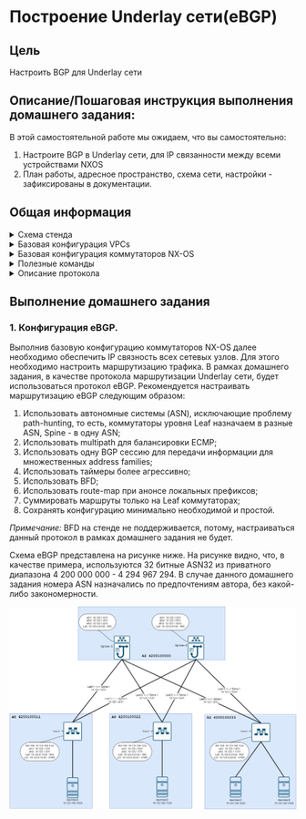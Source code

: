 # Построение Underlay сети(eBGP)

## Цель
Настроить BGP для Underlay сети

## Описание/Пошаговая инструкция выполнения домашнего задания:
В этой самостоятельной работе мы ожидаем, что вы самостоятельно:

1. Настроите BGP в Underlay сети, для IP связанности между всеми устройствами NXOS
2. План работы, адресное пространство, схема сети, настройки - зафиксированы в документации.

## Общая информация

<details>

<summary> Схема стенда </summary>

В данном задании стенд собран, согласно схеме, спроектированной в 1ом домашнем задании. Ниже предаставлена реализация спроектируемой сети в эмуляторе EVE-NG. С L2 и L3 схемой сети можно ознакомиться по [ссылке](https://github.com/ilya0693/Design-DC-Networks/blob/main/Homework1/README.md#%D1%82%D0%BE%D0%BF%D0%BE%D0%BB%D0%BE%D0%B3%D0%B8%D1%8F-%D1%81%D0%B5%D1%82%D0%B8-%D1%86%D0%BE%D0%B4-%D0%B8-%D0%B5%D0%B5-%D0%BE%D0%BF%D0%B8%D1%81%D0%B0%D0%BD%D0%B8%D0%B5).

![alt-текст](https://github.com/ilya0693/Design-DC-Networks/blob/main/Homework4/Stand.png "Схема стенда")

</details>

<details>

<summary> Базовая конфигурация VPCs </summary>

Конфигурация VPCS **_"Server-1"_**
```sh
set pcname Server-1
ip 10.123.100.10 255.255.255.0 10.123.100.1
save
```

Конфигурация VPCS **_"Server-2"_**
```sh
set pcname Server-2
ip 10.123.100.11 255.255.255.0 10.123.100.1
save
```
  
Конфигурация VPCS **_"Server-3"_**

```sh
set pcname Server-3
ip 10.123.100.12 255.255.255.0 10.123.100.1
save
```

Конфигурация VPCS **_"Server-4"_**

```sh
set pcname Server-4
ip 10.123.100.13 255.255.255.0 10.123.100.1
save
```
</details>

<details> 
<summary> Базовая конфигурация коммутаторов NX-OS </summary>

Конфигурация коммутатора **_Leaf-1_**
  ```sh
hostname Leaf-1

feature interface-vlan

no ip domain-lookup
ip domain-name dc.lab

vlan 100
  name Servers
  
interface Vlan100
  description GW_for_Servers->VLAN100
  no shutdown
  no ip redirects
  ip address 10.123.100.1/24
  
interface Ethernet1/1
  description to_Spine-1
  no switchport
  no ip redirects
  ip address 10.123.1.1/31
  no shutdown

interface Ethernet1/2
  description to_Spine-2
  no switchport
  no ip redirects
  ip address 10.123.1.3/31
  no shutdown
  
  interface ethernet 1/7
  description VPCs
  switchport
  switchport mode access
  switchport access vlan 100

interface loopback0
  description RID
  ip address 10.123.0.11/32

interface loopback1
  description VTEP
  ip address 10.123.0.12/32
  
boot nxos bootflash:nxos.9.3.10.bin

cli alias name wr copy running-config startup-config
```

Конфигурация коммутатора **_Leaf-2_**
  ```sh
hostname Leaf-2

feature interface-vlan

no ip domain-lookup
ip domain-name dc.lab

vlan 100
  name Servers
  
interface Vlan100
  description GW_for_Servers->VLAN100
  no shutdown
  no ip redirects
  ip address 10.123.100.1/24
  
interface Ethernet1/1
  description to_Spine-1
  no switchport
  no ip redirects
  ip address 10.123.1.5/31
  no shutdown

interface Ethernet1/2
  description to_Spine-2
  no switchport
  no ip redirects
  ip address 10.123.1.7/31
  no shutdown
  
  interface ethernet 1/7
  description Server-2
  switchport
  switchport mode access
  switchport access vlan 100

interface loopback0
  description RID
  ip address 10.123.0.21/32

interface loopback1
  description VTEP
  ip address 10.123.0.22/32
  
boot nxos bootflash:nxos.9.3.10.bin

cli alias name wr copy running-config startup-config
```

Конфигурация коммутатора **_Leaf-3_**
  ```sh
hostname Leaf-3

feature interface-vlan

no ip domain-lookup
ip domain-name dc.lab

vlan 100
  name Servers
  
interface Vlan100
  description GW_for_Servers->VLAN100
  no shutdown
  no ip redirects
  ip address 10.123.100.1/24
  
interface Ethernet1/1
  description to_Spine-1
  no switchport
  no ip redirects
  ip address 10.123.1.9/31
  no shutdown

interface Ethernet1/2
  description to_Spine-2
  no switchport
  no ip redirects
  ip address 10.123.1.11/31
  no shutdown
  
interface ethernet 1/6-7
  description Server-3
  switchport
  switchport mode access
  switchport access vlan 100
  
interface ethernet 1/7
  description Server-4
  switchport
  switchport mode access
  switchport access vlan 100

interface loopback0
  description RID
  ip address 10.123.0.31/32

interface loopback1
  description VTEP
  ip address 10.123.0.32/32
  
boot nxos bootflash:nxos.9.3.10.bin

cli alias name wr copy running-config startup-config
```

Конфигурация коммутатора **_Spine-1_**  
```sh
hostname Spine-1

no ip domain-lookup
ip domain-name dc.lab
  
interface Ethernet1/1
  description to_Leaf-1
  no switchport
  no ip redirects
  ip address 10.123.1.0/31
  no shutdown

interface Ethernet1/2
  description to_Leaf-2
  no switchport
  no ip redirects
  ip address 10.123.1.4/31
  no shutdown

interface Ethernet1/3
  description to_Leaf-3
  no switchport
  no ip redirects
  ip address 10.123.1.8/31
  no shutdown

interface loopback0
  description RID
  ip address 10.123.0.41/32

boot nxos bootflash:nxos.9.3.10.bin
  
cli alias name wr copy running-config startup-config
```

Конфигурация коммутатора **_Spine-2_**
 ```sh
hostname Spine-2

no ip domain-lookup
ip domain-name dc.lab
  
interface Ethernet1/1
  description to_Leaf-1
  no switchport
  no ip redirects
  ip address 10.123.1.2/31
  no shutdown

interface Ethernet1/2
  description to_Leaf-2
  no switchport
  no ip redirects
  ip address 10.123.1.6/31
  no shutdown

interface Ethernet1/3
  description to_Leaf-3
  no switchport
  no ip redirects
  ip address 10.123.1.10/31
  no shutdown

interface loopback0
  description RID
  ip address 10.123.0.51/32

boot nxos bootflash:nxos.9.3.10.bin  
  
cli alias name wr copy running-config startup-config
```
</details>

<details> 

<summary>Полезные команды </summary>

```
show bgp all
show bgp ipv4 unicast
show bgp ipv4 unicast neighbors
show bgp ipv4 unicast summary
show ip route bgp 
```

</details>

<details> 

<summary> Описание протокола </summary>

#### BGP (Border Gateway Protocol)

BGP — это основной протокол динамической маршрутизации, который используется в Интернете.

Маршрутизаторы, использующие протокол BGP, обмениваются информацией о доступности сетей. Вместе с информацией о сетях передаются различные атрибуты этих сетей, с помощью которых BGP выбирает лучший маршрут и настраиваются политики маршрутизации. Один из основных атрибутов, который передается с информацией о маршруте — это список автономных систем, через которые прошла эта информация. Эта информация позволяет BGP определять где находится сеть относительно автономных систем, исключать петли маршрутизации, а также может быть использована при настройке политик. Маршрутизация осуществляется пошагово от одной автономной системы к другой. Все политики BGP настраиваются, в основном, по отношению к внешним/соседним автономным системам. То есть, описываются правила взаимодействия с ними.
  
BGP это path-vector протокол со следующими общими характеристиками:
  * Использует TCP для передачи данных, это обеспечивает надежную доставку обновлений протокола (порт 179)
  * Отправляет обновления только после изменений в сети (нет периодических обновлений)
  * Периодически отправляет keepalive-сообщения для проверки TCP-соединения
  *Метрика протокола называется path vector или атрибуты (attributes)

Различают следующие виды BGP:
  * Внутренний BGP (Internal BGP, iBGP) — BGP работающий внутри автономной системы. iBGP-соседи не обязательно должны быть непосредственно соединены.
  * Внешний BGP (External BGP, eBGP) — BGP работающий между автономными системами. По умолчанию, eBGP-соседи должны быть непосредственно соединены.
  
Для того чтобы установить отношения соседства, в BGP надо настроить вручную каждого соседа.

Когда указывается сосед локального маршрутизатора, обязательно указывается автономная система соседа. По этой информации BGP определяет тип соседа:
 * Внутренний BGP сосед (iBGP-сосед) — сосед, который находится в той же автономной системе, что и локальный маршрутизатор. iBGP-соседи не обязательно должны быть непосредственно соединены.
 * Внешний BGP сосед (eBGP-сосед) — сосед, который находится в автономной системе отличной от локального маршрутизатора. По умолчанию, eBGP-соседи должны быть непосредственно соединены.

BGP выполняет следующие проверки, когда формирует отношения соседства:
* Маршрутизатор должен получить запрос на TCP-соединение с адресом отправителя, который маршрутизатор найдет указанным в списке соседей (команда neighbor).
* Номер автономной системы локального маршрутизатора должен совпадать с номером автономной системы, который указан на соседнем маршрутизаторе командой neighbor remote-as.
* Идентификаторы маршрутизаторов (Router ID) не должны совпадать.
* Если настроена аутентификация, то соседи должны пройти её.
</details>

## Выполнение домашнего задания

### 1. Конфигурация eBGP.

Выполнив базовую конфигурацию коммутаторов NX-OS далее необходимо обеспечить IP связность всех сетевых узлов. Для этого необходимо настроить маршрутизацию трафика. В рамках домашнего задания, в качестве протокола маршрутизации Underlay сети, будет использоваться протокол eBGP. 
Рекомендуется настраивать маршрутизацию eBGP следующим образом:
1. Использовать автономные системы (ASN), исключающие проблему path-hunting, то есть, коммутаторы уровня Leaf назначаем в разные ASN, Spine - в одну ASN;
2. Использовать multipath для балансировки ECMP;
3. Использовать одну BGP сессию для передачи информации для множественных address families;
4. Использовать таймеры более агрессивно;
5. Использовать BFD;
6. Использовать route-map при анонсе локальных префиксов;
7. Суммировать маршруты только на Leaf коммутаторах;
8. Сохранять конфигурацию минимально необходимой и простой.

_Примечание:_ BFD на стенде не поддерживается, потому, настраиваться данный протокол в рамках домашнего задания не будет.

Схема eBGP представлена на рисунке ниже. На рисунке видно, что, в качестве примера, используются 32 битные ASN32 из приватного диапазона 4 200 000 000 - 4 294 967 294.
В случае данного домашнего задания номера ASN назначались по предпочтениям автора, без какой-либо закономерности.

![alt-текст](https://github.com/ilya0693/Design-DC-Networks/blob/main/Homework4/%D0%A1%D1%85%D0%B5%D0%BC%D0%B0%20%D1%81%D0%B5%D1%82%D0%B8%20%D0%A6%D0%9E%D0%94%20(%D0%94%D0%971)%20v1.0-BGP%20Scheme.png "Схема eBGP ЦОД")

